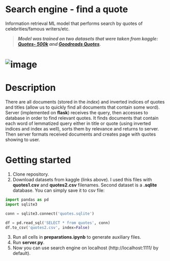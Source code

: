 # Search engine - find a quote
Information retrieval ML model that performs search by quotes of celebrities/famous writers/etc.

> ***Model was trained on two datasets that were taken from kaggle: [Quotes- 500k](https://www.kaggle.com/manann/quotes-500k?select=quotes.csv) and [Goodreads Quotes](https://www.kaggle.com/faellielupe/goodreads-quotes?select=quotes.sqlite).***

# ![image](https://user-images.githubusercontent.com/77489392/153223814-3e161f12-d07c-4ac0-820f-db813bb29fd5.png)

# Description
There are all documents (stored in the *index*) and inverted indices of quotes and titles (allow us to quickly find all documents that contain some word). Server (implemented on **flask**) receives the query, then accesses to database in order to find relevant quotes. It finds documents that contain each word of lemmatized query either in title or quote (using inverted indices and index as well), sorts them by relevance and returns to server. Then server formats received documents and creates page with quotes showing to user.

# Getting started
1. Clone repository.
2. Download datasets from kaggle (links above). I used this files with **quotes1.csv** and **quotes2.csv** filenames.
Second dataset is a **.sqlite** database. You can simply save it to csv file:

```python
import pandas as pd
import sqlite3

conn = sqlite3.connect('quotes.sqlite')

df = pd.read_sql('SELECT * from quotes', conn)
df.to_csv('quotes2.csv', index=False)
```

3. Run all cells in **preparations.ipynb** to generate auxiliary files.
4. Run **server.py**.
5. Now you can use search engine on localhost (http://localhost:1111/ by default).
